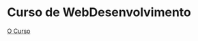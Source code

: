 <h1>Curso de WebDesenvolvimento</h1>
<a href="https://www.udemy.com/share/101qTY3@qlxNPtsBG1NXU8NJM3eiu6-1EXbyWF1BAH7KELn5SFY5k65ugNp5-6p2NtrswCw8Gg==/">O Curso</a>
